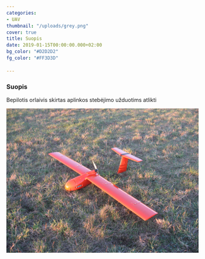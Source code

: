 ```yaml
---
categories:
- UAV
thumbnail: "/uploads/grey.png"
cover: true
title: Suopis
date: 2019-01-15T00:00:00.000+02:00
bg_color: "#D2D2D2"
fg_color: "#FF3D3D"

---
```


### Suopis

Bepilotis orlaivis skirtas aplinkos stebėjimo užduotims atlikti

![](/uploads/IMG_6260.JPG)